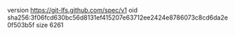 version https://git-lfs.github.com/spec/v1
oid sha256:3f06fcd630bc56d8131ef415207e63712ee2424e8786073c8cd6da2e0f503b5f
size 6261
